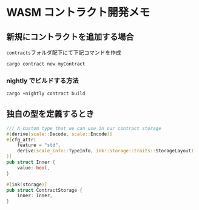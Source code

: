 # WASM コントラクト開発メモ

## 新規にコントラクトを追加する場合

`contracts`フォルダ配下にて下記コマンドを作成

```bash
cargo contract new myContract
```

### nightly でビルドする方法

```bash
cargo +nightly contract build
```

## 独自の型を定義するとき

```rs
/// A custom type that we can use in our contract storage
#[derive(scale::Decode, scale::Encode)]
#[cfg_attr(
    feature = "std",
    derive(scale_info::TypeInfo, ink::storage::traits::StorageLayout)
)]
pub struct Inner {
    value: bool,
}

#[ink(storage)]
pub struct ContractStorage {
    inner: Inner,
}
```
